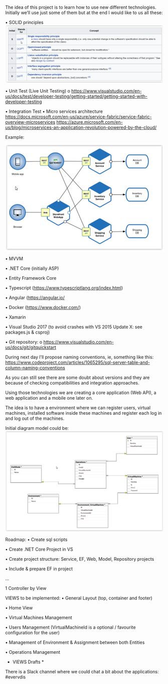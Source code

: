 The idea of this project is to learn how to use new different technologies. Initially we’ll use just some of them but at the end I would like to us all these:

•	SOLID principles
![stack Overflow](https://github.com/bjabinn/EverisDVIs/blob/master/images/solidPrinciples.png)

 
•	Unit Test (Live Unit Testing)
   o	https://www.visualstudio.com/en-us/docs/test/developer-testing/getting-started/getting-started-with-developer-testing

•	Integration Test
•	Micro services architecture
https://docs.microsoft.com/en-us/azure/service-fabric/service-fabric-overview-microservices
https://azure.microsoft.com/en-us/blog/microservices-an-application-revolution-powered-by-the-cloud/

Example:

 ![microServices](https://github.com/bjabinn/EverisDVIs/blob/master/images/microServices.png)


•	MVVM

•	.NET Core (initially ASP)

•	Entity Framework Core 

•	Typescript (https://www.typescriptlang.org/index.html)

•	Angular (https://angular.io/

•	Docker (https://www.docker.com/)

•	Xamarin 

•	Visual Studio 2017 (to avoid crashes with VS 2015 Update X: see packages.js & csproj)

•	Git repository:
   o	https://www.visualstudio.com/en-us/docs/git/gitquickstart

During next day I’ll propose naming conventions, ie, something like this:
https://www.codeproject.com/articles/1065295/sql-server-table-and-column-naming-conventions


As you can still see there are some doubt about versions and they are because of checking compatibilities and integration approaches.

Using those technologies we are creating a core application (Web API), a web application and a mobile one later on.

The idea is to have a environment where we can register users, virtual machines, installed software inside these machines and register each log in and log out of the machines.


Initial diagram model could be:
![ErDiagram](https://github.com/bjabinn/EverisDVIs/blob/master/images/ERdiagram.png)

Roadmap:
•	Create sql scripts

•	Create .NET Core Project in VS

•	Create project structure: Service, EF, Web, Model, Repository projects

•	Include & prepare EF in project

...

1 Controller by View

VIEWS to be implemented:
•	General Layout (top, container and footer)

•	Home View

•	Virtual Machines Management

•	Users Management (VirtualMachineId is a optional / favourite configuration for the user)

•	Management of Environment & Assignment between both Entities

•	Operations Management


* VIEWS Drafts *

There is a Slack channel where we could chat a bit about the applications: #evervdis
